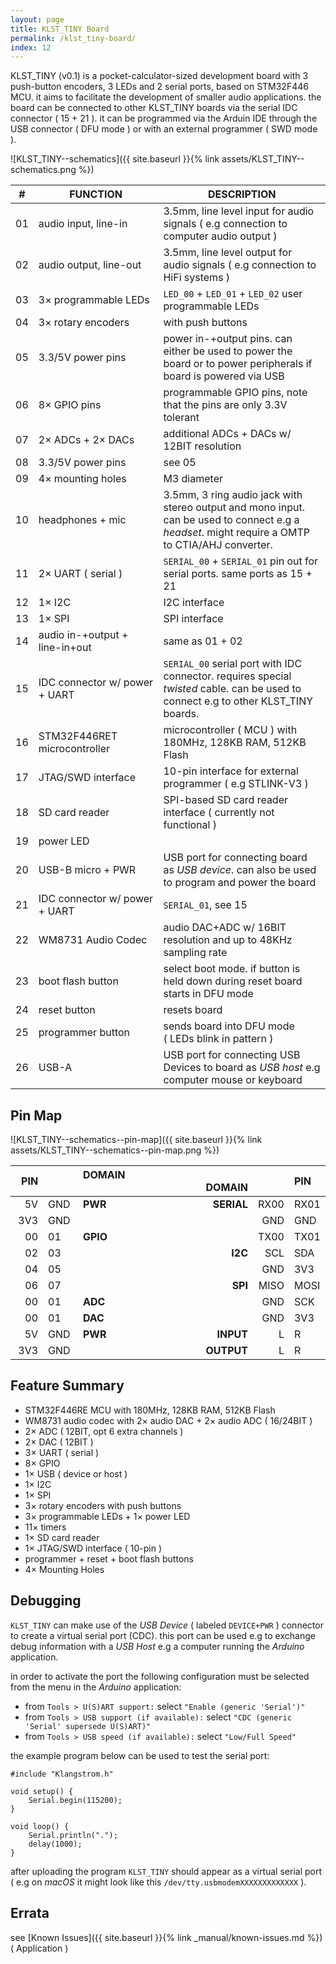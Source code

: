 ```yaml
---
layout: page
title: KLST_TINY Board
permalink: /klst_tiny-board/
index: 12
---
```


KLST_TINY (v0.1) is a pocket-calculator-sized development board with 3 push-button encoders, 3 LEDs and 2 serial ports, based on STM32F446 MCU. it aims to facilitate the development of smaller audio applications. the board can be connected to other KLST_TINY boards via the serial IDC connector ( 15 + 21 ). it can be programmed via the Arduin IDE through the USB connector ( DFU mode ) or with an external programmer ( SWD mode ).

![KLST_TINY--schematics]({{ site.baseurl }}{% link assets/KLST_TINY--schematics.png %})

| \# | FUNCTION | DESCRIPTION |
|----|----------|-------------|
| 01 | audio input, line-in | 3.5mm, line level input for audio signals ( e.g connection to computer audio output ) |
| 02 | audio output, line-out | 3.5mm, line level output for audio signals ( e.g connection to HiFi systems ) |
| 03 | 3× programmable LEDs | `LED_00` + `LED_01` + `LED_02` user programmable LEDs |
| 04 | 3× rotary encoders | with push buttons |
| 05 | 3.3/5V power pins | power in-+output pins. can either be used to power the board or to power peripherals if board is powered via USB |
| 06 | 8× GPIO pins | programmable GPIO pins, note that the pins are only 3.3V tolerant |
| 07 | 2× ADCs + 2× DACs | additional ADCs + DACs w/ 12BIT resolution |
| 08 | 3.3/5V power pins | see 05 |
| 09 | 4× mounting holes | M3 diameter |
| 10 | headphones + mic | 3.5mm, 3 ring audio jack with stereo output and mono input. can be used to connect e.g a *headset*. might require a OMTP to CTIA/AHJ converter. |
| 11 | 2× UART ( serial ) | `SERIAL_00` + `SERIAL_01` pin out for serial ports. same ports as 15 + 21 |
| 12 | 1× I2C | I2C interface |
| 13 | 1× SPI | SPI interface |
| 14 | audio in-+output + line-in+out | same as 01 + 02 |
| 15 | IDC connector w/ power + UART | `SERIAL_00` serial port with IDC connector. requires special *twisted* cable. can be used to connect e.g to other KLST_TINY boards. |
| 16 | STM32F446RET microcontroller | microcontroller ( MCU ) with 180MHz, 128KB RAM, 512KB Flash |
| 17 | JTAG/SWD interface | 10-pin interface for external programmer ( e.g STLINK-V3 ) |
| 18 | SD card reader | SPI-based SD card reader interface ( currently not functional ) |
| 19 | power LED | |
| 20 | USB-B micro + PWR | USB port for connecting board as *USB device*. can also be used to program and power the board |
| 21 | IDC connector w/ power + UART | `SERIAL_01`, see 15 |
| 22 | WM8731 Audio Codec | audio DAC+ADC w/ 16BIT resolution and up to 48KHz sampling rate |
| 23 | boot flash button | select boot mode. if button is held down during reset board starts in DFU mode |
| 24 | reset button | resets board |
| 25 | programmer button | sends board into DFU mode ( LEDs blink in pattern ) |
| 26 | USB-A | USB port for connecting USB Devices to board as *USB host* e.g computer mouse or keyboard |

## Pin Map

![KLST_TINY--schematics--pin-map]({{ site.baseurl }}{% link assets/KLST_TINY--schematics--pin-map.png %})

| PIN |     | DOMAIN                 | |                 DOMAIN |      | PIN  |
|----:|:----|:-----------------------|-|-----------------------:|-----:|:-----|
| 5V  | GND | **PWR**                | |             **SERIAL** | RX00 | RX01 |
| 3V3 | GND |                        | |                        | GND  | GND  |
| 00  | 01  | **GPIO**               | |                        | TX00 | TX01 |
| 02  | 03  |                        | |                **I2C** | SCL  | SDA  |
| 04  | 05  |                        | |                        | GND  | 3V3  |
| 06  | 07  |                        | |                **SPI** | MISO | MOSI |
| 00  | 01  | **ADC**                | |                        | GND  | SCK  |
| 00  | 01  | **DAC**                | |                        | GND  | 3V3  |
| 5V  | GND | **PWR**                | |              **INPUT** | L    | R    |
| 3V3 | GND |                        | |             **OUTPUT** | L    | R    |

## Feature Summary

- STM32F446RE MCU with 180MHz, 128KB RAM, 512KB Flash
- WM8731 audio codec with 2× audio DAC + 2× audio ADC ( 16/24BIT )
- 2× ADC ( 12BIT, opt 6 extra channels )
- 2× DAC ( 12BIT )
- 3× UART ( serial )
- 8× GPIO
- 1× USB ( device or host )
- 1× I2C 
- 1× SPI 
- 3× rotary encoders with push buttons
- 3× programmable LEDs + 1× power LED
- 11× timers
- 1× SD card reader
- 1× JTAG/SWD interface ( 10-pin )
- programmer + reset + boot flash buttons
- 4× Mounting Holes

## Debugging

`KLST_TINY` can make use of the *USB Device* ( labeled `DEVICE+PWR` ) connector to create a virtual serial port (CDC). this port can be used e.g to exchange debug information with a *USB Host* e.g a computer running the *Arduino* application.

in order to activate the port the following configuration must be selected from the menu in the *Arduino* application:

- from `Tools > U(S)ART support:` select `"Enable (generic 'Serial')"`
- from `Tools > USB support (if available):` select `"CDC (generic 'Serial' supersede U(S)ART)"`
- from `Tools > USB speed (if available):` select `"Low/Full Speed"`

the example program below can be used to test the serial port:

```
#include "Klangstrom.h"

void setup() {
    Serial.begin(115200);
}

void loop() {
    Serial.println(".");
    delay(1000);
}
```

after uploading the program `KLST_TINY` should appear as a virtual serial port ( e.g on *macOS* it might look like this `‌/dev/tty.usbmodemXXXXXXXXXXXXX` ).

## Errata

see [Known Issues]({{ site.baseurl }}{% link _manual/known-issues.md %}) ( Application )
